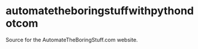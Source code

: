 automatetheboringstuffwithpythondotcom
======================================

Source for the AutomateTheBoringStuff.com website.
